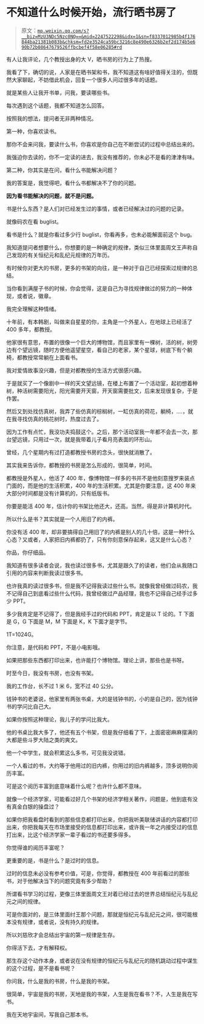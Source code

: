 # 不知道什么时候开始，流行晒书房了

> 原文：[`mp.weixin.qq.com/s?__biz=MzU3NDc5Nzc0NQ==&mid=2247522298&idx=1&sn=f8337012985b4f176844ba21381b083b&chksm=fd2e3524ca59bc3216c8e490e6326b2ef2d174b5e690b72b08647679526ffbcbef4f58e06285#rd`](http://mp.weixin.qq.com/s?__biz=MzU3NDc5Nzc0NQ==&mid=2247522298&idx=1&sn=f8337012985b4f176844ba21381b083b&chksm=fd2e3524ca59bc3216c8e490e6326b2ef2d174b5e690b72b08647679526ffbcbef4f58e06285#rd)

有人让我评论，几个教授出身的大 V，晒书房的行为上了热搜。 

我看了下，确切的说，人家是在晒书架和书，我不知道这有啥好值得关注的，但既然大家聊起，不妨借此机会，回复一个很多人问过很多年的话题。

就是某些人让我开书单，问我，要读哪些书。

每次遇到这个话题，我都不知道怎么回答。

按照我的想法，提问者无非两种情况。

第一种，你喜欢读书。

那你不会来问我，要读什么书，你喜欢是你自己在不断尝试的过程中总结出来的。 

我强迫你去读的，你不一定读的进去，我没有推荐的，你未必不是看的津津有味。

第二种，你其实是在问，看什么书能解决问题？

我的答案是，我觉得吧，看什么书都解决不了你的问题。 

**因为看书能解决的问题，就不是问题。** 

书是什么东西？是人们对已经发生过的事情，或者已经解决过的问题的记录。 

就像码农在看 buglist。 

看书是什么？就是你看过多少行 buglist，你看再多，也未必能解面前这个 bug。

我知道提问者想要什么，你想要的是一种确定的规律，类似三体里面周文王声称自己发现的有关恒纪元和乱纪元规律的万年历。 

有时候你对更大的书房，更多的书架的向往，是一种对于自己已经探索过规律的总结。 

当你看到满屋子书的时候，你会觉得，这是自己为寻找规律做过的努力的一种体现，或者说，徽章。 

我完全理解这种情绪。

十年前，有本韩剧，叫做来自星星的你，主角是一个外星人，在地球上已经活了 400 多年，都教授。 

他家很有意思，布置的很像一个巨大的博物馆，而且家里有一棵树，活的树，树旁边有个望远镜，随时方便他遥望星空，看自己的老家，某个星球，树底下有个躺椅，都教授常常躺在上面看书。 

我对爱情故事没兴趣，但是对都教授的生活方式很感兴趣。 

于是就买了一个像剧中一样的天文望远镜，在楼上布置了一个活动室，起初想着种树，种活树需要阳光，阳光需要开天窗，开天窗需要批文，后来发现很复杂，于是作罢。 

然后又到处找仿真树，我弄了些仿真的棕榈树，一缸仿真的荷花，躺椅，....，就在我寻找仿真的桃花树时，热度过去了。

因为工作有点忙，我没功夫捣鼓这个。之后，那个活动室我一年都不会去一次，那台望远镜，只用过一次，就是我带着儿子看月亮表面的环形山。

曾经，几个星期内有过打造都教授书房的念头，很快就消散了。 

其实我来告诉你，都教授的书房是怎么形成的，很简单，时间。 

都教授是外星人，他活了 400 年，像博物馆一样多的书并不是他刻意搜罗来装点门面的，而是他的生活积累，400 年的生活积累。尤其是你要注意，这 400 年来大部分时间都是没有计算机的，只有纸版书。

你要是能活 400 年，估计你的书架比他还大，还高。当然，得是非计算机时代。 

所以什么是书？其实就是一个人用旧了的内裤。 

你没有活 400 年，却非要搞得自己用旧了的内裤是别人的几十倍，这是一种什么心态？又或者，人家把旧内裤都扔了，只有你刻意保存起来，这又是什么心态？

你品，你仔细品。 

我知道有很多读者会说，我也读过很多书，尤其是跟久了的读者，他们会从我随口引用的内容来判断我读过很多书。 

也许我真的读过很多书，但是我不记得我读过些什么书。就像我曾经做过码农，我不记得自己到底看过些什么代码，我曾经做过产品经理，我也不记得自己经手过多少 PPT。 

多少我肯定是不记得了，但是我经手过的代码和 PPT，肯定是以 T 论的。T 下面是 G，G 下面是 M，M 下面是 K，K 下面才是字节。 

1T=1024G。 

你注意，是代码和 PPT，不是小电影哦。

如果把那些东西都打印出来，也许能打个博物馆。理论上讲，那些也是书呀。

时至今日，我没有书房，也没有书架。 

我的工作台，长不过 1 米 6，宽不过 40 公分。 

钱钟书的老婆说，他家里有两张书桌，大的是钱钟书的，小的是自己的，因为钱钟书的学问比自己大。 

如果你按照这种理论，我儿子的学问比我大。 

他的书桌比我大多了，他还有五个书架，但是我仔细看了下，上面密密麻麻摆满的大都是些斗罗大陆之类的爽文。 

他一个中学生，就会积累这么多书，可见我没说错。

一个人看过的书，大约等于他用过的旧内裤，你用过的旧内裤越多，顶多说明你阅历丰富。

可是这个阅历丰富到底意味着什么呢？也许什么都不意味。 

就像一个经济学家，可能看过好几个书架的经济学相关著作，问题是，他到底有没有真金白银的操盘过？ 

如果你把我看盘时看到的那些信息都打印出来，你把我听美联储讲话的内容都打印出来，你把我每天在市场里接受的信息都打印出来，或许我一年之内接受过的信息打出来，比这个经济学家一辈子看过的书还要多得多。 

你觉得谁的阅历丰富呢？ 

更重要的是，书是什么？是过时的信息。 

过时的信息未必没有参考价值，可是，你觉得，都教授在 400 年前看过的那些书，对于他解决当下的问题究竟有多少帮助？ 

所谓看书学习的过程，更像三体里面周文王对着已经过去的世界总结恒纪元与乱纪元之间的规律。 

可是你面对的，是三体里面纣王那个问题，那就是恒纪元与乱纪元之间，很可能根本没有规律，或者说，没有持久的规律。

所以刘慈欣才会总结出宇宙的第一规律是生存。 

你得活下去，才有解释权。 

那生存这个动作本身，或者说在没有规律的恒纪元与乱纪元的随机跳动过程中谋生的这个过程，是不是看书呢？

你问我，什么是我的书房，什么是我的书架。

很简单，宇宙是我的书房，天地是我的书架，人生是我在看书？不，人生是我在写书。

我在天地宇宙间，写我自己那本书。